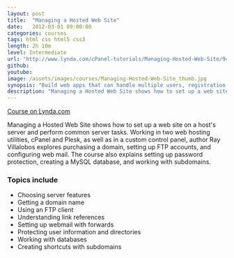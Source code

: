 ```yaml
---
layout: post
title:  "Managing a Hosted Web Site"
date:   2012-03-01 09:00:00
categories: courses
tags: html css html5 css3
length: 2h 10m
level: Intermediate
url: "http://www.lynda.com/cPanel-tutorials/Managing-Hosted-Web-Site/94250-2.html"
github:
youtube:
image: /assets/images/courses/Managing-Hosted-Web-Site_thumb.jpg
synopsis: "Build web apps that can handle multiple users, registration, and real-time data, with AngularJS."
description: "Managing a Hosted Web Site shows how to set up a web site on a host's server and perform common server tasks. Working in two web hosting utilities, cPanel and Plesk, as well as in a custom control panel, author Ray Villalobos explores purchasing a domain, setting up FTP accounts, and configuring web mail. The course also explains setting up password protection, creating a MySQL database, and working with subdomains."
---
```


[Course on Lynda.com](http://www.lynda.com/cPanel-tutorials/Managing-Hosted-Web-Site/94250-2.html)

Managing a Hosted Web Site shows how to set up a web site on a host's server and perform common server tasks. Working in two web hosting utilities, cPanel and Plesk, as well as in a custom control panel, author Ray Villalobos explores purchasing a domain, setting up FTP accounts, and configuring web mail. The course also explains setting up password protection, creating a MySQL database, and working with subdomains.

### Topics include

- Choosing server features
- Getting a domain name
- Using an FTP client
- Understanding link references
- Setting up webmail with forwards
- Protecting user information and directories
- Working with databases
- Creating shortcuts with subdomains
